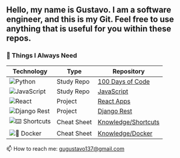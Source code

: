## Hello, my name is Gustavo. I am a software engineer, and this is my Git. Feel free to use anything that is useful for you within these repos.
  
### 🧠 Things I Always Need

| Technology | Type | Repository |
|------------|------|------------|
| ![Python](https://img.shields.io/badge/-Python-3776AB?style=flat&logo=python&logoColor=white) | Study Repo | [100 Days of Code](https://github.com/GustavoAPS/100-Days-Of-Code-Python) |
| ![JavaScript](https://img.shields.io/badge/-JavaScript-F7DF1E?style=flat&logo=javascript&logoColor=black) | Study Repo | [JavaScript](https://github.com/GustavoAPS/Javascript) |
| ![React](https://img.shields.io/badge/-React-61DAFB?style=flat&logo=react&logoColor=black) | Project | [React Apps](https://github.com/GustavoAPS/react) |
| ![Django Rest](https://img.shields.io/badge/-Django%20Rest-092E20?style=flat&logo=django&logoColor=white) | Project | [Django Rest](https://github.com/GustavoAPS/DjangoRest) |
| ![⌨️ Shortcuts](https://img.shields.io/badge/-Shortcuts-005F99?style=flat&logo=windows-terminal&logoColor=white) | Cheat Sheet | [Knowledge/Shortcuts](https://github.com/GustavoAPS/Knowledge/blob/main/shortcuts.md) |
| ![🐳 Docker](https://img.shields.io/badge/-Docker-2496ED?style=flat&logo=docker&logoColor=white) | Cheat Sheet | [Knowledge/Docker](https://github.com/GustavoAPS/Knowledge/tree/main/Docker) |



  📫 How to reach me: gugustavo137@gmail.com
